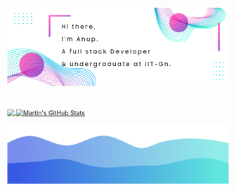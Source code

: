 ![background](./bg.png)



<br/>
<br/>

<a href="https://github.com/anup-a/anup-a">
  <img align="center" src="https://github-readme-stats.vercel.app/api/top-langs/?username=anup-a&hide=java,html,jupyter+notebook&&theme=material-palenight&layout=compact" />
</a>
<a href="https://github.com/MartinHeinz/MartinHeinz">
  <img align="center" src="https://github-readme-stats.vercel.app/api?username=anup-a&show_icons=true&line_height=27&count_private=true&theme=material-palenight" alt="Martin's GitHub Stats" />
</a>

![](./svg.png)
